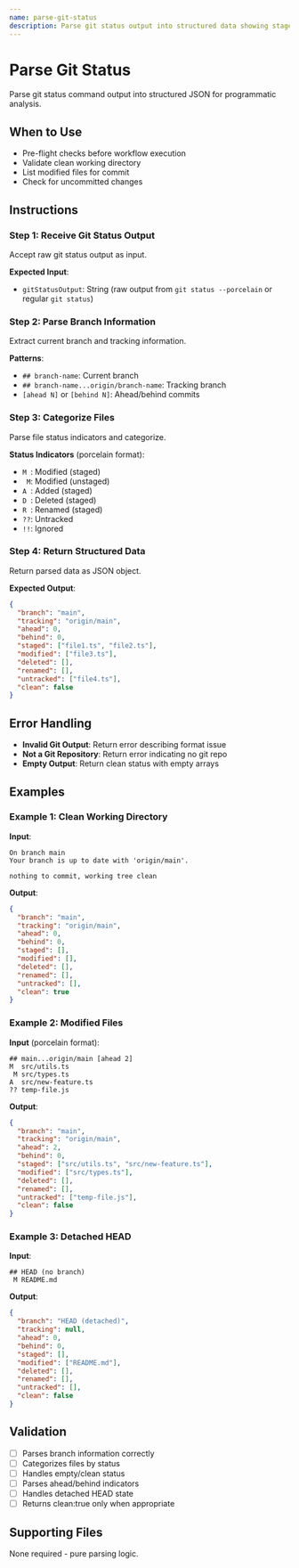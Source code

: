 ```yaml
---
name: parse-git-status
description: Parse git status output into structured data showing staged, modified, and untracked files. Use for pre-flight validation, checking clean working directory, or listing changed files before commits.
---
```


# Parse Git Status

Parse git status command output into structured JSON for programmatic analysis.

## When to Use

- Pre-flight checks before workflow execution
- Validate clean working directory
- List modified files for commit
- Check for uncommitted changes

## Instructions

### Step 1: Receive Git Status Output

Accept raw git status output as input.

**Expected Input**:
- `gitStatusOutput`: String (raw output from `git status --porcelain` or regular `git status`)

### Step 2: Parse Branch Information

Extract current branch and tracking information.

**Patterns**:
- `## branch-name`: Current branch
- `## branch-name...origin/branch-name`: Tracking branch
- `[ahead N]` or `[behind N]`: Ahead/behind commits

### Step 3: Categorize Files

Parse file status indicators and categorize.

**Status Indicators** (porcelain format):
- `M `: Modified (staged)
- ` M`: Modified (unstaged)
- `A `: Added (staged)
- `D `: Deleted (staged)
- `R `: Renamed (staged)
- `??`: Untracked
- `!!`: Ignored

### Step 4: Return Structured Data

Return parsed data as JSON object.

**Expected Output**:
```json
{
  "branch": "main",
  "tracking": "origin/main",
  "ahead": 0,
  "behind": 0,
  "staged": ["file1.ts", "file2.ts"],
  "modified": ["file3.ts"],
  "deleted": [],
  "renamed": [],
  "untracked": ["file4.ts"],
  "clean": false
}
```

## Error Handling

- **Invalid Git Output**: Return error describing format issue
- **Not a Git Repository**: Return error indicating no git repo
- **Empty Output**: Return clean status with empty arrays

## Examples

### Example 1: Clean Working Directory

**Input**:
```
On branch main
Your branch is up to date with 'origin/main'.

nothing to commit, working tree clean
```

**Output**:
```json
{
  "branch": "main",
  "tracking": "origin/main",
  "ahead": 0,
  "behind": 0,
  "staged": [],
  "modified": [],
  "deleted": [],
  "renamed": [],
  "untracked": [],
  "clean": true
}
```

### Example 2: Modified Files

**Input** (porcelain format):
```
## main...origin/main [ahead 2]
M  src/utils.ts
 M src/types.ts
A  src/new-feature.ts
?? temp-file.js
```

**Output**:
```json
{
  "branch": "main",
  "tracking": "origin/main",
  "ahead": 2,
  "behind": 0,
  "staged": ["src/utils.ts", "src/new-feature.ts"],
  "modified": ["src/types.ts"],
  "deleted": [],
  "renamed": [],
  "untracked": ["temp-file.js"],
  "clean": false
}
```

### Example 3: Detached HEAD

**Input**:
```
## HEAD (no branch)
 M README.md
```

**Output**:
```json
{
  "branch": "HEAD (detached)",
  "tracking": null,
  "ahead": 0,
  "behind": 0,
  "staged": [],
  "modified": ["README.md"],
  "deleted": [],
  "renamed": [],
  "untracked": [],
  "clean": false
}
```

## Validation

- [ ] Parses branch information correctly
- [ ] Categorizes files by status
- [ ] Handles empty/clean status
- [ ] Parses ahead/behind indicators
- [ ] Handles detached HEAD state
- [ ] Returns clean:true only when appropriate

## Supporting Files

None required - pure parsing logic.
